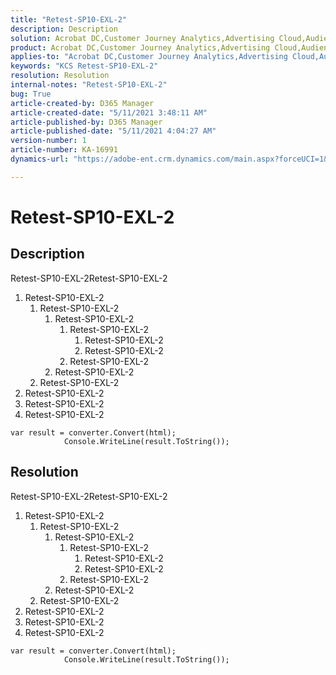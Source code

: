 ```yaml
---
title: "Retest-SP10-EXL-2"
description: Description
solution: Acrobat DC,Customer Journey Analytics,Advertising Cloud,Audience Manager,Analytics,Adobe Sign,Admin
product: Acrobat DC,Customer Journey Analytics,Advertising Cloud,Audience Manager,Analytics,Adobe Sign,Admin
applies-to: "Acrobat DC,Customer Journey Analytics,Advertising Cloud,Audience Manager,Analytics,Adobe Sign,Admin"
keywords: "KCS Retest-SP10-EXL-2"
resolution: Resolution
internal-notes: "Retest-SP10-EXL-2"
bug: True
article-created-by: D365 Manager
article-created-date: "5/11/2021 3:48:11 AM"
article-published-by: D365 Manager
article-published-date: "5/11/2021 4:04:27 AM"
version-number: 1
article-number: KA-16991
dynamics-url: "https://adobe-ent.crm.dynamics.com/main.aspx?forceUCI=1&pagetype=entityrecord&etn=knowledgearticle&id=874bbaaf-0bb2-eb11-8236-000d3a5a8bb6"

---
```

# Retest-SP10-EXL-2

## Description


Retest-SP10-EXL-2Retest-SP10-EXL-2



1. Retest-SP10-EXL-2
    1. Retest-SP10-EXL-2
        1. Retest-SP10-EXL-2
            1. Retest-SP10-EXL-2
                1. Retest-SP10-EXL-2
                2. Retest-SP10-EXL-2
            2. Retest-SP10-EXL-2
        2. Retest-SP10-EXL-2
    2. Retest-SP10-EXL-2
2. Retest-SP10-EXL-2
3. Retest-SP10-EXL-2
4. Retest-SP10-EXL-2







```
var result = converter.Convert(html);
            Console.WriteLine(result.ToString());
```





## Resolution


Retest-SP10-EXL-2Retest-SP10-EXL-2



1. Retest-SP10-EXL-2
    1. Retest-SP10-EXL-2
        1. Retest-SP10-EXL-2
            1. Retest-SP10-EXL-2
                1. Retest-SP10-EXL-2
                2. Retest-SP10-EXL-2
            2. Retest-SP10-EXL-2
        2. Retest-SP10-EXL-2
    2. Retest-SP10-EXL-2
2. Retest-SP10-EXL-2
3. Retest-SP10-EXL-2
4. Retest-SP10-EXL-2







```
var result = converter.Convert(html);
            Console.WriteLine(result.ToString());
```

